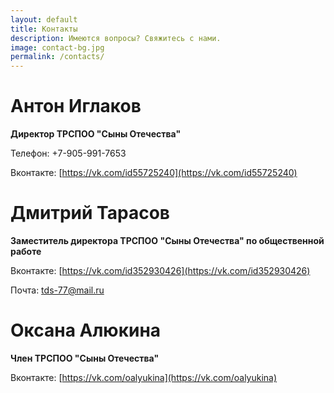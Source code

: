 ```yaml
---
layout: default
title: Контакты
description: Имеются вопросы? Свяжитесь с нами.
image: contact-bg.jpg
permalink: /contacts/
---
```

# Антон Иглаков
**Директор ТРСПОО "Сыны Отечества"**

Телефон: +7-905-991-7653

Вконтакте: [https://vk.com/id55725240](https://vk.com/id55725240)

# Дмитрий Тарасов
**Заместитель директора ТРСПОО "Сыны Отечества" по общественной работе**

Вконтакте: [https://vk.com/id352930426](https://vk.com/id352930426)

Почта: <tds-77@mail.ru>

# Оксана Алюкина
**Член ТРСПОО "Сыны Отечества"**

Вконтакте: [https://vk.com/oalyukina](https://vk.com/oalyukina)
